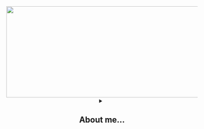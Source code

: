 <div id="header" align="center">
    <img src="https://media4.giphy.com/media/mtaWx98w7mX7y/giphy.gif?cid=ecf05e47ovzqy15jaz3xgxz44u4ivxalyhjgkvmavc705m8n&rid=giphy.gif&ct=g" width="580" height="240"></img>
</div>

<div id="wrap" align="center">
<details><summary> <div><h2>About me...</h2></div> </summary>

<div id="innerWrap" align="left">    


# Topics
+ Brief info 
+ Technology stack
+ About me
+ Contacts
  
---

### Brief info
* name: **Valeryy**
* birth: **20.06.98**
* direction: **WEB-development(frontend)**
* experience: **1 year**
* english: **A2+**
* international passport: **yes**
* willing to relocate: **yes**

---

### Technology stack
* HTML5, CSS3, SASS
* JavaScript ES6
* GIT, GitHub
* VS Code, IntelliJ IDEA
* BEM 
* Adobe Photoshop, Figma

---

### About me

Hello everyone, my name is Valery and I am a qualified design engineer in the field of mechanical engineering. Graduated from BSTU "VOENMEH" in the city of St. Petersburg in the field of rocket science. However, since 2022, I have been working hard in the direction of software development. I started to show interest in programming from the 3rd year, modulating simple processes in the Matlab environment. After graduating from the university, I had and still have many programmer friends, so the opportunity to plunge into the IT world often turned up. 

Currently focused on front-end web development. On my own, thanks to YouTube and web tutorials, I studied technologies such as git, ide, css, sass, JS core. In February 2023, I learned about RS school from a friend. I plan to finish the 3rd stage of training in The Rolling Scopes and get a dream job - a job as a web developer, then level up to a full stack. In some future I plan to get a higher education in the field of artificial intelligence. However, this is already quite distant plans ...

---

### Contacts

* Email: ivsmcrew@gmail.com
* Telegram: @IVS_M
* VK: https://vk.com/son_of_korzh

---

<picture>
 <source media="(prefers-color-scheme: dark)" srcset="https://static-cdn.jtvnw.net/jtv_user_pictures/f316931b-ee90-48fe-8bf5-17845086f0e3-profile_banner-480.png">
 <source media="(prefers-color-scheme: light)" srcset="https://static-cdn.jtvnw.net/jtv_user_pictures/f316931b-ee90-48fe-8bf5-17845086f0e3-profile_banner-480.png">
 <img alt="YOUR-ALT-TEXT" src="https://static-cdn.jtvnw.net/jtv_user_pictures/f316931b-ee90-48fe-8bf5-17845086f0e3-profile_banner-480.png">
</picture>

> *Колизей — странное место. Одни там бьются насмерть, пока другие за этим наблюдают. В чём смысл этих тёмных обычаев?*
</details>
</div>
</div>
